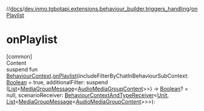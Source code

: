 //[docs](../../index.md)/[dev.inmo.tgbotapi.extensions.behaviour_builder.triggers_handling](index.md)/[onPlaylist](on-playlist.md)



# onPlaylist  
[common]  
Content  
suspend fun [BehaviourContext](../dev.inmo.tgbotapi.extensions.behaviour_builder/-behaviour-context/index.md).[onPlaylist](on-playlist.md)(includeFilterByChatInBehaviourSubContext: [Boolean](https://kotlinlang.org/api/latest/jvm/stdlib/kotlin/-boolean/index.html) = true, additionalFilter: suspend ([List](https://kotlinlang.org/api/latest/jvm/stdlib/kotlin.collections/-list/index.html)<[MediaGroupMessage](../dev.inmo.tgbotapi.types.message.abstracts/-media-group-message/index.md)<[AudioMediaGroupContent](../dev.inmo.tgbotapi.types.message.content.abstracts/-audio-media-group-content/index.md)>>) -> [Boolean](https://kotlinlang.org/api/latest/jvm/stdlib/kotlin/-boolean/index.html)? = null, scenarioReceiver: [BehaviourContextAndTypeReceiver](../dev.inmo.tgbotapi.extensions.behaviour_builder/index.md#%5Bdev.inmo.tgbotapi.extensions.behaviour_builder%2FBehaviourContextAndTypeReceiver%2F%2F%2FPointingToDeclaration%2F%5D%2FClasslikes%2F625018081)<[Unit](https://kotlinlang.org/api/latest/jvm/stdlib/kotlin/-unit/index.html), [List](https://kotlinlang.org/api/latest/jvm/stdlib/kotlin.collections/-list/index.html)<[MediaGroupMessage](../dev.inmo.tgbotapi.types.message.abstracts/-media-group-message/index.md)<[AudioMediaGroupContent](../dev.inmo.tgbotapi.types.message.content.abstracts/-audio-media-group-content/index.md)>>>):   



